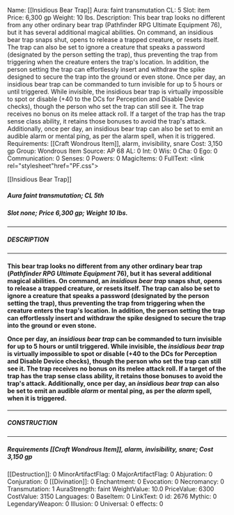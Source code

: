 Name: [[Insidious Bear Trap]]
Aura: faint transmutation
CL: 5
Slot: item
Price: 6,300 gp
Weight: 10 lbs.
Description: This bear trap looks no different from any other ordinary bear trap (Pathfinder RPG Ultimate Equipment 76), but it has several additional magical abilities. On command, an insidious bear trap snaps shut, opens to release a trapped creature, or resets itself. The trap can also be set to ignore a creature that speaks a password (designated by the person setting the trap), thus preventing the trap from triggering when the creature enters the trap's location. In addition, the person setting the trap can effortlessly insert and withdraw the spike designed to secure the trap into the ground or even stone. Once per day, an insidious bear trap can be commanded to turn invisible for up to 5 hours or until triggered. While invisible, the insidious bear trap is virtually impossible to spot or disable (+40 to the DCs for Perception and Disable Device checks), though the person who set the trap can still see it. The trap receives no bonus on its melee attack roll. If a target of the trap has the trap sense class ability, it retains those bonuses to avoid the trap's attack. Additionally, once per day, an insidious bear trap can also be set to emit an audible alarm or mental ping, as per the alarm spell, when it is triggered.
Requirements: [[Craft Wondrous Item]], alarm, invisibility, snare
Cost: 3,150 gp
Group: Wondrous Item
Source: AP 68
AL: 0
Int: 0
Wis: 0
Cha: 0
Ego: 0
Communication: 0
Senses: 0
Powers: 0
MagicItems: 0
FullText: <link rel="stylesheet"href="PF.css"><div class="heading"><p class="alignleft">[[Insidious Bear Trap]]</p><div style="clear: both;"></div></div><div><h5><b>Aura </b>faint transmutation; <b>CL </b>5th</h5><h5><b>Slot </b>none; <b>Price </b>6,300 gp; <b>Weight </b>10 lbs.</h5></div><hr/><div><h5><b>DESCRIPTION</b></h5></div><hr/><div><h4><p>This bear trap looks no different from any other ordinary bear trap (<i>Pathfinder RPG Ultimate Equipment</i> 76), but it has several additional magical abilities. On command, an <i>insidious bear trap</i> snaps shut, opens to release a trapped creature, or resets itself. The trap can also be set to ignore a creature that speaks a password (designated by the person setting the trap), thus preventing the trap from triggering when the creature enters the trap's location. In addition, the person setting the trap can effortlessly insert and withdraw the spike designed to secure the trap into the ground or even stone. </p><p>Once per day, an <i>insidious bear trap</i> can be commanded to turn invisible for up to 5 hours or until triggered. While invisible, the <i>insidious bear trap</i> is virtually impossible to spot or disable (+40 to the DCs for Perception and Disable Device checks), though the person who set the trap can still see it. The trap receives no bonus on its melee attack roll. If a target of the trap has the trap sense class ability, it retains those bonuses to avoid the trap's attack. Additionally, once per day, an <i>insidious bear trap</i> can also be set to emit an audible <i>alarm</i> or mental ping, as per the <i>alarm</i> spell, when it is triggered.</p></h4></div><hr/><div><h5><b>CONSTRUCTION</b></h5></div><hr/><div><h5><b>Requirements </b>[[Craft Wondrous Item]], <i>alarm</i>, <i>invisibility</i>, <i>snare</i>; <b>Cost </b>3,150 gp</h5></div>
[[Destruction]]: 0
MinorArtifactFlag: 0
MajorArtifactFlag: 0
Abjuration: 0
Conjuration: 0
[[Divination]]: 0
Enchantment: 0
Evocation: 0
Necromancy: 0
Transmutation: 1
AuraStrength: faint
WeightValue: 10.0
PriceValue: 6300
CostValue: 3150
Languages: 0
BaseItem: 0
LinkText: 0
id: 2676
Mythic: 0
LegendaryWeapon: 0
Illusion: 0
Universal: 0
effects: 0
